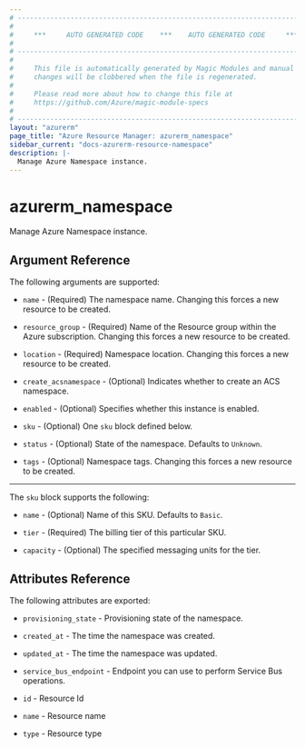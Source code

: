 ```yaml
---
# ----------------------------------------------------------------------------
#
#     ***     AUTO GENERATED CODE    ***    AUTO GENERATED CODE     ***
#
# ----------------------------------------------------------------------------
#
#     This file is automatically generated by Magic Modules and manual
#     changes will be clobbered when the file is regenerated.
#
#     Please read more about how to change this file at
#     https://github.com/Azure/magic-module-specs
#
# ----------------------------------------------------------------------------
layout: "azurerm"
page_title: "Azure Resource Manager: azurerm_namespace"
sidebar_current: "docs-azurerm-resource-namespace"
description: |-
  Manage Azure Namespace instance.
---
```


# azurerm_namespace

Manage Azure Namespace instance.


## Argument Reference

The following arguments are supported:

* `name` - (Required) The namespace name. Changing this forces a new resource to be created.

* `resource_group` - (Required) Name of the Resource group within the Azure subscription. Changing this forces a new resource to be created.

* `location` - (Required) Namespace location. Changing this forces a new resource to be created.

* `create_acsnamespace` - (Optional) Indicates whether to create an ACS namespace.

* `enabled` - (Optional) Specifies whether this instance is enabled.

* `sku` - (Optional) One `sku` block defined below.

* `status` - (Optional) State of the namespace. Defaults to `Unknown`.

* `tags` - (Optional) Namespace tags. Changing this forces a new resource to be created.

---

The `sku` block supports the following:

* `name` - (Optional) Name of this SKU. Defaults to `Basic`.

* `tier` - (Required) The billing tier of this particular SKU.

* `capacity` - (Optional) The specified messaging units for the tier.

## Attributes Reference

The following attributes are exported:

* `provisioning_state` - Provisioning state of the namespace.

* `created_at` - The time the namespace was created.

* `updated_at` - The time the namespace was updated.

* `service_bus_endpoint` - Endpoint you can use to perform Service Bus operations.

* `id` - Resource Id

* `name` - Resource name

* `type` - Resource type
